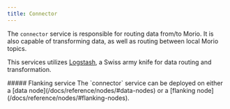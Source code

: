 ```yaml
---
title: Connector
---
```


The `connector` service is responsible for routing data from/to Morio.  It is
also capable of transforming data, as well as routing between local Morio
topics.

This services utilizes [Logstash](https://www.elastic.co/logstash), a 
Swiss army knife for data routing and transformation.

<Note>
##### Flanking service
The `connector` service can be deployed on either a
[data node](/docs/reference/nodes/#data-nodes) or a [flanking
node](/docs/reference/nodes/#flanking-nodes).  
</Note>


